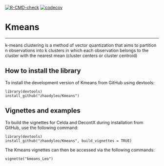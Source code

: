 <!-- badges: start -->
  [![R-CMD-check](https://github.com/zhaodyleo/Kmeans/workflows/R-CMD-check/badge.svg)](https://github.com/zhaodyleo/Kmeans/actions)
  [![codecov](https://codecov.io/gh/zhaodyleo/Kmeans/branch/main/graph/badge.svg?token=IX9YM93CAO)](https://codecov.io/gh/zhaodyleo/Kmeans)
  <!-- badges: end -->

# Kmeans

--------------------------------

k-means clustering is a method of vector quantization that aims to partition n observations into k clusters in which each observation belongs to the cluster with the nearest mean (cluster centers or cluster centroid)

## How to install the library 

To install the development version of Kmeans from GitHub using devtools:

```
library(devtools)
install_github("zhaodyleo/Kmeans")
```

## Vignettes and examples
To build the vignettes for Celda and DecontX during installation from GitHub, use the following command:
```
library(devtools)
install_github("zhaodyleo/Kmeans", build_vignettes = TRUE)
```

The Kmeans vignettes can then be accessed via the following commands:
```
vignette("kmeans_Leo")
```
